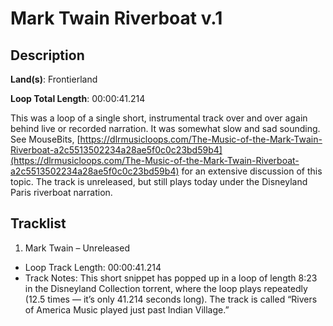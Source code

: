 # Mark Twain Riverboat v.1

## Description

**Land(s)**: Frontierland

**Loop Total Length**: 00:00:41.214

This was a loop of a single short, instrumental track over and over again behind live or recorded narration. It was somewhat slow and sad sounding. See MouseBits, [https://dlrmusicloops.com/The-Music-of-the-Mark-Twain-Riverboat-a2c5513502234a28ae5f0c0c23bd59b4](https://dlrmusicloops.com/The-Music-of-the-Mark-Twain-Riverboat-a2c5513502234a28ae5f0c0c23bd59b4) for an extensive discussion of this topic. The track is unreleased, but still plays today under the Disneyland Paris riverboat narration.

## Tracklist

1. Mark Twain – Unreleased
- Loop Track Length: 00:00:41.214
- Track Notes: This short snippet has popped up in a loop of length 8:23 in the Disneyland Collection torrent, where the loop plays repeatedly (12.5 times — it’s only 41.214 seconds long). The track is called “Rivers of America Music played just past Indian Village.”
